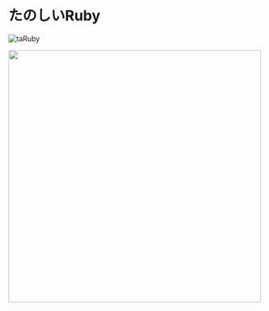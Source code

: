 # たのしいRuby
![taRuby](https://user-images.githubusercontent.com/40953175/96223573-1fb91b00-0fc9-11eb-8123-618070f86c44.jpg)

<img src="https://user-images.githubusercontent.com/40953175/96223573-1fb91b00-0fc9-11eb-8123-618070f86c44.jpg" width="500px">
